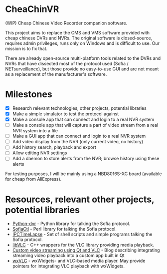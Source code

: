 # CheaChinVR
(WIP) Cheap Chinese Video Recorder companion software.

This project aims to replace the CMS and VMS software provided with cheap chinese DVRs and NVRs. The original software is closed-source, requires admin privileges, runs only on Windows and is difficult to use. Our mission is to fix that.

There are already open-source multi-platform tools related to the DVRs and NVRs that have dissected most of the protocol used (Sofia / NETsurveillance), but those provide no easy-to-use GUI and are not meant as a replacement of the manufacturer's software.

# Milestones
- [X] Research relevant technologies, other projects, potential libraries
- [X] Make a simple simulator to test the protocol against
- [X] Make a console app that can connect and login to a real NVR system
- [ ] Make a console app that will capture a part of video stream from a real NVR system into a file
- [ ] Make a GUI app that can connect and login to a real NVR system
- [ ] Add video display from the NVR (only current video, no history)
- [ ] Add history search, playback and export
- [ ] Allow editing NVR settings
- [ ] Add a daemon to store alerts from the NVR; browse history using these alerts

For testing purposes, I will be mainly using a NBD8016S-XC board (available for cheap from AliExpress).

# Resources, relevant other projects, potential libraries
- [Python-dvr](https://github.com/madmaxoft/python-dvr) - Python library for talking the Sofia protocol.
- [SofiaCtl](https://github.com/madmaxoft/sofiactl) - Perl library for talking the Sofia protocol.
- [IPCTimeLapse](https://github.com/charmyin/IPCTimeLapse) - Set of shell scripts and simple programs talking the Sofia protocol.
- [libVLC](https://github.com/videolan/libvlcpp) - C++ wrappers for the VLC library providing media playback.
- [Custom video streaming using Qt and VLC](http://derekmolloy.ie/custom-video-streaming-player-using-libvlc-and-qt/) - Blog describing integrating streaming video playback into a custom app built in Qt
- [wxVLC](https://github.com/tomay3000/wxVLC) - wxWidgets- and VLC-based media player. May provide pointers for integrating VLC playback with wxWidgets.
